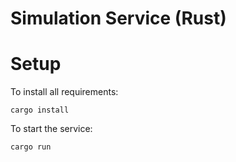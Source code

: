 # Simulation Service (Rust)

# Setup

To install all requirements:

```
cargo install
```

To start the service:

```
cargo run
```

